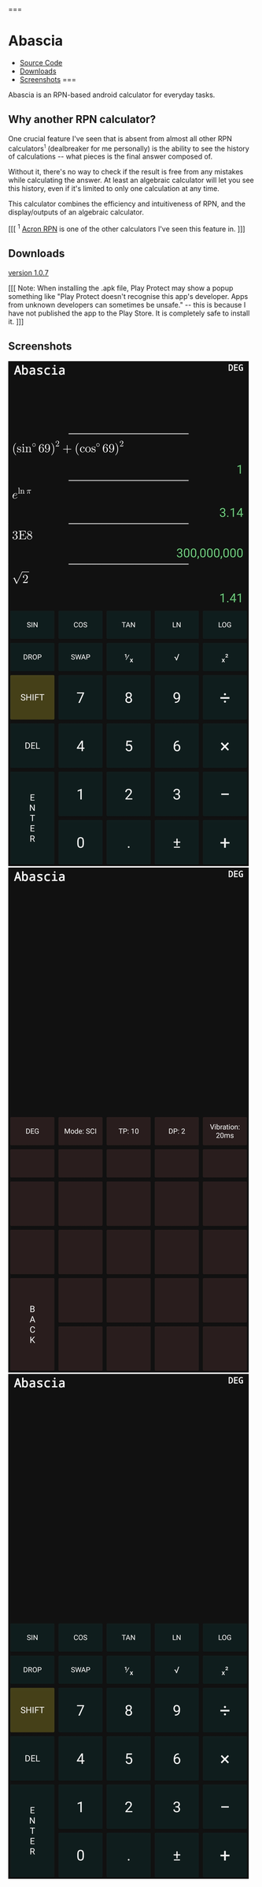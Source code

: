 ===
# Abascia

- [Source Code](https://github.com/shkhuz/abascia)
- [Downloads](#downloads)
- [Screenshots](#screenshots)
===

Abascia is an RPN-based android calculator for everyday tasks. 

## Why another RPN calculator?

One crucial feature I've seen that is absent from almost all other RPN 
calculators<sup><small>1</small></sup> (dealbreaker for me personally) is the 
ability to see the history of calculations -- what pieces is the final answer composed of.

Without it, there's no way to check if the result is free from any mistakes while
calculating the answer. At least an algebraic calculator will let you see this history,
even if it's limited to only one calculation at any time. 

This calculator combines the efficiency and intuitiveness of RPN, and the display/outputs of
an algebraic calculator.

[[[
<sup>1</sup> [Acron RPN](http://acrongames.com/rpncalculator.html) is one of the other calculators I've seen this feature in.
]]]

## Downloads

[version 1.0.7](assets/abascia-1.0.7-release.apk)

[[[
Note: When installing the .apk file, Play Protect may show a popup something like "Play 
Protect doesn't recognise this app's developer. Apps from unknown developers can 
sometimes be unsafe." -- this is because I have not published the app to the Play
Store. It is completely safe to install it.
]]]

## Screenshots

![](assets/screenshot_calculations.jpg)
![](assets/screenshot_settings.jpg)
![](assets/screenshot_default.jpg)

